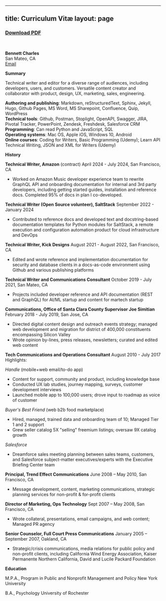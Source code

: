  ---
title: Curriculum Vitæ
layout: page
---
### <a href="Bennett_Charles_Tech_Writer.pdf">Download PDF</a><br/>
<br/>

**Bennett Charles**<br/>
San Mateo, CA<br/>
<a href="mailto:bennettcharles100@gmail.com">Email</a>

**Summary**

Technical writer and editor for a diverse range of audiences, including developers, users, and customers.  Versatile content creator and collaborator with product, design, UX, marketing, sales, engineering.

**Authoring and publishing**: Markdown, reStructuredText, Sphinx, Jekyll, Hugo, Github Pages, MS Word, MS Sharepoint, Confluence, Quip, WordPress<br/>
**Technical tools**:  Github, Postman, Stoplight, OpenAPI, Swagger, JIRA, Pivotal Tracker, PowerPoint, Zendesk, Freshdesk,  Salesforce CRM<br/>
**Programming**:  Can read Python and JavaScript, SQL<br/>
**Operating systems**: Mac OS, Apple iOS, Windows 10, Android<br/>
**Online courses**:  Coding for Writers, Basic Programming (Udemy); Learn API Technical Writing, JSON and XML for Writers (Udemy) 

**History**

**Technical Writer, Amazon** (contract)
April 2024 - July 2024, San Francisco, CA
- Worked on Amazon Music developer experience team to rewrite GraphQL API and onboarding documentation for internal and 3rd party developers, including getting started guides, installation and reference docs. Completed 95% of docs in plan I co-developed.

**Technical Writer (Open Source volunteer), SaltStack**
September 2022 - January 2024
- Contributed to reference docs and developed text and docstring-based documentation templates for Python modules for SaltStack, a remote execution and configuration automation product for cloud infrastructure and DevOps

**Technical Writer, Kick Designs**
August 2021 - August 2022, San Francisco, CA
- Edited and wrote reference and implementation documentation for security and database clients in a docs-as-code environment using Github and various publishing platforms

**Technical Writer and Communications Consultant**
October 2019 - July 2021, San Mateo, CA
- Projects included developer reference and API documentation (REST and GraphQL) for AI/ML startup and content for martech startup

**Communications, Office of Santa Clara County Supervisor Joe Simitian**
February 2018 - July 2019, San Jose, CA
- Directed digital content design and outreach events strategy; managed web development and migration for district of 400,000 constituents encompassing Silicon Valley
- Wrote opinion by-lines, press releases, newsletters; curated and edited web content

**Tech Communications and Operations Consultant**
August 2010 - July 2017<br/>
Highlights:<br/>

*Handle* (mobile+web email/to-do app)<br/>
- Content for support, community and product, including knowledge base 
- Conducted UX lab studies, journey mapping, surveys, customer development interviews 
- Launched mobile app to 100,000 users; drove input to roadmap as voice of customer<br/>

*Buyer's Best Friend* (web b2b food marketplace)<br/>
- Hired, managed, trained data and onboarding team of 10; Managed Tier 1 and 2 support 
- Grew seller catalog 5X "selling" freemium listings; oversaw 9X catalog growth<br/>

*Salesforce*<br/>
- Dreamforce sales meeting planning between sales teams, customers, and Salesforce subject-matter executives/experts with the Executive Briefing Center team

**Principal, Trend Effect Communications**
June 2008 – May 2010,  San Francisco, CA
- Message development, content, marketing communications, strategic planning services for non-profit & for-profit clients

**Director of Marketing, Ops Technology**
Sept 2007 – May 2008,  San Francisco, CA
- Wrote collateral, presentations, email campaigns, and web content; Managed PR agency

**Senior Counselor,  Full Court Press Communications**
January 2005 – September 2007,  Oakland, CA
- Strategic/crisis communications, media relations for public policy and non-profit clients, including California Wind Energy Association, Kaiser Permanente Northern California, David and Lucile Packard Foundation

**Education**<br/>

M.P.A., Program in Public and Nonprofit Management and Policy
New York University

B.A., Psychology
University of Rochester
